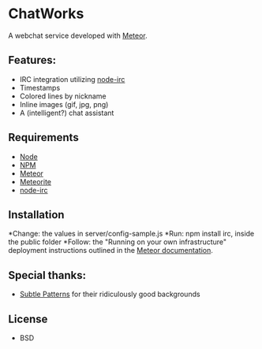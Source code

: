 # ChatWorks
A webchat service developed with [Meteor](http://meteor.com).

## Features:
* IRC integration utilizing [node-irc](http://github.com/martynsmith/node-irc)
* Timestamps
* Colored lines by nickname
* Inline images (gif, jpg, png)
* A (intelligent?) chat assistant

## Requirements
* [Node](https://github.com/joyent/node)
* [NPM](https://github.com/isaacs/npm)
* [Meteor](https://github.com/meteor/meteor)
* [Meteorite](https://github.com/oortcloud/meteorite)
* [node-irc](http://github.com/martynsmith/node-irc)

## Installation
*Change: the values in server/config-sample.js
*Run: npm install irc, inside the public folder
*Follow: the "Running on your own infrastructure" deployment instructions outlined in the [Meteor documentation](http://docs.meteor.com/#deploying).


## Special thanks:
* [Subtle Patterns](http://subtlepatterns.com/) for their ridiculously good backgrounds

## License
* BSD
